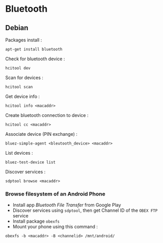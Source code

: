 
# Bluetooth #

## Debian ##

Packages install :

~~~~~
apt-get install bluetooth
~~~~~

Check for bluetooth device :

~~~~~
hcitool dev
~~~~~

Scan for devices :

~~~~~
hcitool scan
~~~~~

Get device info :

~~~~~
hcitool info <macaddr>
~~~~~

Create bluetooth connection to device :

~~~~~
hcitool cc <macaddr>
~~~~~

Associate device (PIN exchange) :

~~~~~
bluez-simple-agent <bleutooth_device> <macaddr>
~~~~~

List devices :

~~~~~
bluez-test-device list
~~~~~

Discover services :

~~~~~
sdptool browse <macaddr>
~~~~~

### Browse filesystem of an Android Phone ###

- Install app _Bluetooth File Transfer_ from Google Play
- Discover services using `sdptool`, then get Channel ID of the `OBEX FTP` service
- Install package `obexfs`
- Mount your phone using this command :

~~~~~
obexfs -b <macaddr> -B <channelid> /mnt/android/
~~~~~

